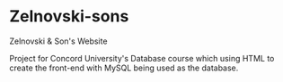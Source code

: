 # Zelnovski-sons
Zelnovski &amp; Son's Website

Project for Concord University's Database course which using HTML to create the front-end with MySQL being used as the database.
